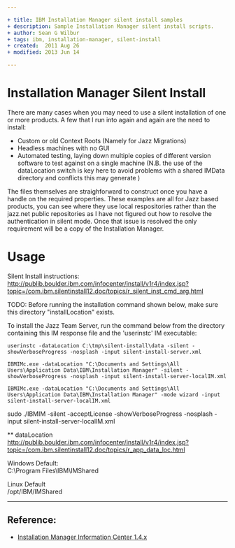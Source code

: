 ```yaml
---

+ title: IBM Installation Manager silent install samples
+ description: Sample Installation Manager silent install scripts.
+ author: Sean G Wilbur
+ tags: ibm, installation-manager, silent-install
+ created:  2011 Aug 26
+ modified: 2013 Jun 14

---
```


Installation Manager Silent Install
=========

 There are many cases when you may need to use a silent installation of one or more products. A few that I run into again and again are the need to install:

 *   Custom or old Context Roots (Namely for Jazz Migrations)
 *   Headless machines with no GUI
 *   Automated testing, laying down multiple copies of different version software to test against on a single machine (N.B. the use of the dataLocation switch is key here to avoid problems with a shared IMData directory and conflicts this may generate )

 The files themselves are straighforward to construct once you have a handle on the required properties. These examples are all for Jazz based products, 
 you can see where they use local respositories rather than the jazz.net public repositories as I have not figured out how to resolve the authentication
 in silent mode. Once that issue is resolved the only requirement will be a copy of the Installation Manager.


Usage
====

 Silent Install instructions:  
   http://publib.boulder.ibm.com/infocenter/install/v1r4/index.jsp?topic=/com.ibm.silentinstall12.doc/topics/r_silent_inst_cmd_arg.html

TODO: Before running the installation command shown below, make sure this directory "installLocation" exists.

To install the Jazz Team Server, run the command below from the directory containing this IM response file and the 'userinstc' IM executable:

    userinstc -dataLocation C:\tmp\silent-install\data -silent -showVerboseProgress -nosplash -input silent-install-server.xml

    IBMIMc.exe -dataLocation "C:\Documents and Settings\All Users\Application Data\IBM\Installation Manager" -silent -showVerboseProgress -nosplash -input silent-install-server-localIM.xml

    IBMIMc.exe -dataLocation "C:\Documents and Settings\All Users\Application Data\IBM\Installation Manager" -mode wizard -input silent-install-server-localIM.xml

sudo ./IBMIM -silent -acceptLicense -showVerboseProgress -nosplash -input silent-install-server-localIM.xml
    


 ** dataLocation  
		http://publib.boulder.ibm.com/infocenter/install/v1r4/index.jsp?topic=/com.ibm.silentinstall12.doc/topics/r_app_data_loc.html

Windows Default:  
C:\Program Files\IBM\IMShared

Linux Default  
/opt/IBM/IMShared


---

Reference:
----------
 * [Installation Manager Information Center 1.4.x](http://publib.boulder.ibm.com/infocenter/install/v1r4/index.jsp)
